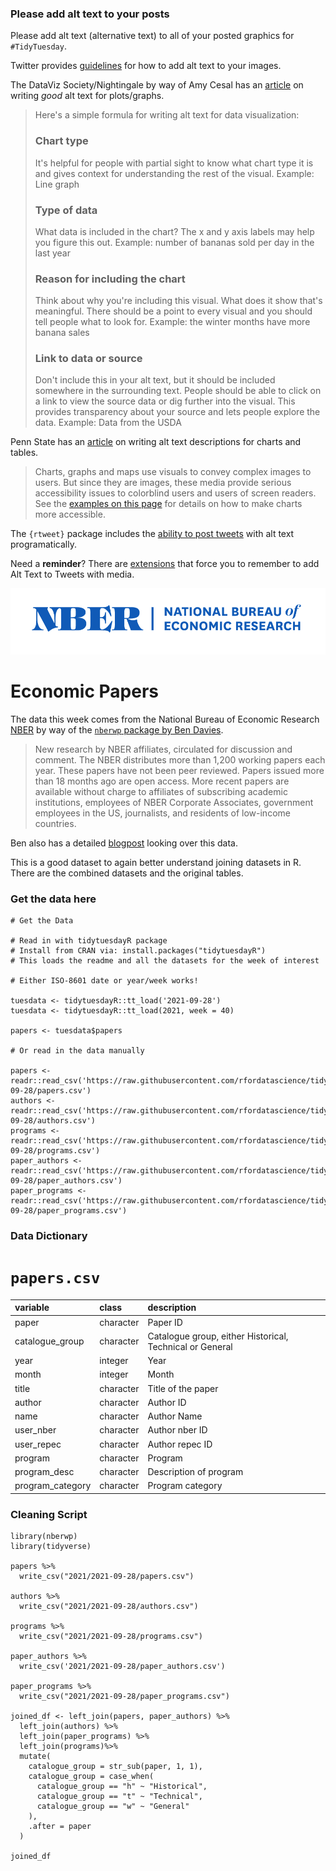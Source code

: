 ### Please add alt text to your posts

Please add alt text (alternative text) to all of your posted graphics for `#TidyTuesday`. 

Twitter provides [guidelines](https://help.twitter.com/en/using-twitter/picture-descriptions) for how to add alt text to your images.

The DataViz Society/Nightingale by way of Amy Cesal has an [article](https://medium.com/nightingale/writing-alt-text-for-data-visualization-2a218ef43f81) on writing _good_ alt text for plots/graphs.

> Here's a simple formula for writing alt text for data visualization:
> ### Chart type
> It's helpful for people with partial sight to know what chart type it is and gives context for understanding the rest of the visual.
> Example: Line graph
> ### Type of data
> What data is included in the chart? The x and y axis labels may help you figure this out.
> Example: number of bananas sold per day in the last year
> ### Reason for including the chart
> Think about why you're including this visual. What does it show that's meaningful. There should be a point to every visual and you should tell people what to look for.
> Example: the winter months have more banana sales
> ### Link to data or source
> Don't include this in your alt text, but it should be included somewhere in the surrounding text. People should be able to click on a link to view the source data or dig further into the visual. This provides transparency about your source and lets people explore the data.
> Example: Data from the USDA

Penn State has an [article](https://accessibility.psu.edu/images/charts/) on writing alt text descriptions for charts and tables.

> Charts, graphs and maps use visuals to convey complex images to users. But since they are images, these media provide serious accessibility issues to colorblind users and users of screen readers. See the [examples on this page](https://accessibility.psu.edu/images/charts/) for details on how to make charts more accessible.

The `{rtweet}` package includes the [ability to post tweets](https://docs.ropensci.org/rtweet/reference/post_tweet.html) with alt text programatically.

Need a **reminder**? There are [extensions](https://chrome.google.com/webstore/detail/twitter-required-alt-text/fpjlpckbikddocimpfcgaldjghimjiik/related) that force you to remember to add Alt Text to Tweets with media.

![The logo for the National Bureau of Economic Research (NBER)](nber-logo.png)

# Economic Papers

The data this week comes from the National Bureau of Economic Research [NBER](https://www2.nber.org/RePEc/nbr/nberwo/) by way of the [`nberwp` package by Ben Davies](https://github.com/bldavies/nberwp).

> New research by NBER affiliates, circulated for discussion and comment. The NBER distributes more than 1,200 working papers each year. These papers have not been peer reviewed. Papers issued more than 18 months ago are open access. More recent papers are available without charge to affiliates of subscribing academic institutions, employees of NBER Corporate Associates, government employees in the US, journalists, and residents of low-income countries.

Ben also has a detailed [blogpost](https://bldavies.com/blog/female-representation-collaboration-nber/) looking over this data.

This is a good dataset to again better understand joining datasets in R. There are the combined datasets and the original tables.

### Get the data here

```{r}
# Get the Data

# Read in with tidytuesdayR package 
# Install from CRAN via: install.packages("tidytuesdayR")
# This loads the readme and all the datasets for the week of interest

# Either ISO-8601 date or year/week works!

tuesdata <- tidytuesdayR::tt_load('2021-09-28')
tuesdata <- tidytuesdayR::tt_load(2021, week = 40)

papers <- tuesdata$papers

# Or read in the data manually

papers <- readr::read_csv('https://raw.githubusercontent.com/rfordatascience/tidytuesday/master/data/2021/2021-09-28/papers.csv')
authors <- readr::read_csv('https://raw.githubusercontent.com/rfordatascience/tidytuesday/master/data/2021/2021-09-28/authors.csv')
programs <- readr::read_csv('https://raw.githubusercontent.com/rfordatascience/tidytuesday/master/data/2021/2021-09-28/programs.csv')
paper_authors <- readr::read_csv('https://raw.githubusercontent.com/rfordatascience/tidytuesday/master/data/2021/2021-09-28/paper_authors.csv')
paper_programs <- readr::read_csv('https://raw.githubusercontent.com/rfordatascience/tidytuesday/master/data/2021/2021-09-28/paper_programs.csv')

```
### Data Dictionary

# `papers.csv`

|variable         |class     |description |
|:----------------|:---------|:-----------|
|paper            |character | Paper ID |
|catalogue_group  |character | Catalogue group, either Historical, Technical or General |
|year             |integer   | Year |
|month            |integer   | Month |
|title            |character | Title of the paper |
|author           |character | Author ID |
|name             |character | Author Name |
|user_nber        |character | Author nber ID |
|user_repec       |character | Author repec ID |
|program          |character | Program |
|program_desc     |character | Description of program |
|program_category |character | Program category |

### Cleaning Script

```{r}
library(nberwp)
library(tidyverse)

papers %>% 
  write_csv("2021/2021-09-28/papers.csv")

authors %>% 
  write_csv("2021/2021-09-28/authors.csv")

programs %>% 
  write_csv("2021/2021-09-28/programs.csv")

paper_authors %>% 
  write_csv('2021/2021-09-28/paper_authors.csv')

paper_programs %>% 
  write_csv("2021/2021-09-28/paper_programs.csv")

joined_df <- left_join(papers, paper_authors) %>% 
  left_join(authors) %>% 
  left_join(paper_programs) %>% 
  left_join(programs)%>% 
  mutate(
    catalogue_group = str_sub(paper, 1, 1),
    catalogue_group = case_when(
      catalogue_group == "h" ~ "Historical",
      catalogue_group == "t" ~ "Technical",
      catalogue_group == "w" ~ "General"
    ),
    .after = paper
  ) 

joined_df
```
